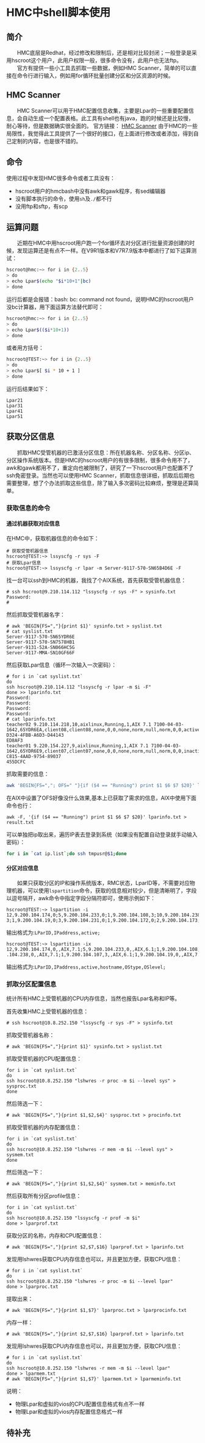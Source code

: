 # HMC中shell脚本使用
## 简介
&#8195;&#8195;HMC底层是Redhat，经过修改和限制后，还是相对比较封闭；一般登录是采用hscroot这个用户，此用户权限一般，很多命令没有，此用户也无法ftp。     
&#8195;&#8195;官方有提供一些小工具去抓取一些数据，例如HMC Scanner，简单的可以直接在命令行进行输入，例如用for循环批量创建分区和分区资源的时候。
## HMC Scanner
&#8195;&#8195;HMC Scanner可以用于HMC配置信息收集，主要是Lpar的一些重要配置信息，会自动生成一个配置表格。此工具有shell也有java，跑的时候还是比较慢，耐心等待，但是数据确实很全面的。
官方链接：
[HMC Scanner](https://www.ibm.com/support/pages/node/1117515?mhsrc=ibmsearch_a&mhq=HMC%20scanner)
由于HMC的一些局限性，我觉得此工具提供了一个很好的接口，在上面进行修改或者添加，得到自己定制的内容，也是很不错的。
## 命令
使用过程中发现HMC很多命令或者工具没有：
- hscroot用户的hmcbash中没有awk和gawk程序，有sed编辑器
- 没有脚本执行的命令，使用`sh`及`./`都不行
- 没用ftp和sftp，有scp

## 运算问题
&#8195;&#8195;近期在HMC中用hscroot用户跑一个for循环去对分区进行批量资源创建的时候，发现运算还是有点不一样。在V9R1版本和V7R7.9版本中都进行了如下运算测试：
```sh
hscroot@hmc:~> for i in {2..5}
> do
> echo Lpar$(echo "$i*10+1"|bc)
> done
```
运行后都是会报错：bash: bc: command not found，说明HMC的hscroot用户没bc计算器，用下面运算方法替代即可：
```sh
hscroot@hmc:~> for i in {2..5}
> do
> echo Lpar$(($i*10+1))
> done
```
或者用方括号：
```sh
hscroot@TEST:~> for i in {2..5}
> do
> echo Lpar$[ $i * 10 + 1 ]
> done
```
运行后结果如下：
```shell
Lpar21
Lpar31
Lpar41
Lpar51
```
## 获取分区信息
&#8195;&#8195;抓取HMC受管机器的已激活分区信息：所在机器名称、分区名称、分区ip、分区操作系统版本。但是HMC的hscroot用户的有很多限制，很多命令用不了，awk和gawk都用不了，重定向也被限制了，研究了一下hscroot用户也配置不了ssh免密登录。当然也可以使用HMC Scanner，抓取信息很详细，抓取后后期也需要整理，想了个办法抓取这些信息，除了输入多次密码比较麻烦，整理是还算简单。
### 获取信息的命令
#### 通过机器获取对应信息
在HMC中，获取机器信息的命令如下：
```shell
# 获取受管机器信息
hscroot@TEST:~> lssyscfg -r sys -F
# 获取Lpar信息
hscroot@TEST:~> lssyscfg -r lpar -m Server-9117-570-SN65B4D6E -F
```
找一台可以ssh到HMC的机器，我找了个AIX系统，首先获取受管机器信息：
```
# ssh hscroot@9.210.114.112 "lssyscfg -r sys -F" > sysinfo.txt
Password: 
#
```
然后抓取受管机器名字：
```
# awk 'BEGIN{FS=","}{print $1}' sysinfo.txt > syslist.txt
# cat syslist.txt
Server-9117-570-SN65YDR6E
Server-9117-570-SN7578HB1
Server-9131-52A-SN066HC5G
Server-9117-MMA-SN10GF66F
```
然后获取Lpar信息（循环一次输入一次密码）：
```
# for i in `cat syslist.txt`
do 
ssh hscroot@9.210.114.112 "lssyscfg -r lpar -m $i -F"
done >> lparinfo.txt
Password: 
Password: 
Password: 
Password: 
# cat lparinfo.txt
teacher02 9.210.114.218,10,aixlinux,Running,1,AIX 7.1 7100-04-03-1642,65YDR6EA,client08,client08,none,0,0,none,norm,null,norm,0,0,active,9.210.114.218,1,1,1,1,0,08A64825-D324-4FBB-A6D3-D44143
ED8AF3
teacher01 9.220.154.227,9,aixlinux,Running,1,AIX 7.1 7100-04-03-1642,65YDR6E9,client07,client07,none,0,0,none,norm,null,norm,0,0,inactive,9.220.154.227,0,0,0,0,1,3E8A72FB-C815-4AAD-9754-89037
455DCFC
```
抓取需要的信息：
```sh
awk 'BEGIN{FS=","; OFS=" "}{if ($4 == "Running") print $1 $6 $7 $20}' lparinfo.txt > result.txt
```
在AIX中设置了OFS好像没什么效果,基本上已获取了需求的信息，AIX中使用下面命令也行：
```
awk -F, '{if ($4 == "Running") print $1 $6 $7 $20}' lparinfo.txt > result.txt
```
可以单独把ip取出来，遍历IP表去登录到系统（如果没有配置自动登录就手动输入密码）：
```sh
for i in `cat ip.list`;do ssh tmpusr@$1;done
```
#### 分区对应信息
&#8195;&#8195;如果只获取分区的IP和操作系统版本，RMC状态，LparID等，不需要对应物理机器，可以使用`lspartition`命令，获取的信息相对较少，但是清晰明了，字段以逗号隔开，awk命令中指定字段分隔符即可，使用示例如下：
```
hscroot@TEST:~> lspartition -i                                                           
12,9.200.104.174,0;5,9.200.104.233,0;1,9.200.104.108,3;10,9.200.104.238,0;1,9.200.104.107,
3;1,9.200.104.19,0;3,9.200.104.231,0;1,9.200.104.172,0;2,9.200.104.173,0;7,9.200.104.235,0
```
输出格式为:`LParID,IPaddress,active;`
```
hscroot@TEST:~> lspartition -ix    
12,9.200.104.174,0,,AIX,7.1;5,9.200.104.233,0,,AIX,6.1;1,9.200.104.108,3,,AIX,6.1;10,9.200
.104.238,0,,AIX,7.1;1,9.200.104.107,3,,AIX,6.1;1,9.200.104.19,0,,AIX,7.1;3,9.200.104.231,0,,AIX,5.3;1,9.200.104.172,0,,AIX,6.1;2,9.200.104.173,0,,AIX,6.1;7,9.200.104.235,0,,AIX,7.
```
输出格式为:`LParID,IPaddress,active,hostname,OStype,OSlevel;`
### 抓取分区配置信息
统计所有HMC上受管机器的CPU内存信息，当然也报告Lpar名称和IP等。

首先收集HMC上受管机器的信息：
```
# ssh hscroot@10.8.252.150 "lssyscfg -r sys -F" > sysinfo.txt
```
抓取受管机器名称：
```
# awk 'BEGIN{FS=","}{print $1}' sysinfo.txt > syslist.txt
```
抓取受管机器的CPU配置信息：
```
for i in `cat syslist.txt`
do
ssh hscroot@10.8.252.150 "lshwres -r proc -m $i --level sys" > sysproc.txt
done
```
然后筛选一下：
```
# awk 'BEGIN{FS=","}{print $1,$2,$4}' sysproc.txt > procinfo.txt
```
抓取受管机器的内存配置信息：
```
for i in `cat syslist.txt`
do
ssh hscroot@10.8.252.150 "lshwres -r mem -m $i --level sys" > sysmem.txt
done
```
然后筛选一下：
```
# awk 'BEGIN{FS=","}{print $1,$2,$4}' sysmem.txt > meminfo.txt
```

然后获取所有分区profile信息：
```
for i in `cat syslist.txt`
do
ssh hscroot@10.8.252.150 "lssyscfg -r prof -m $i"
done > lparprof.txt
```
获取分区的名称，内存和CPU配置信息：
```
# awk 'BEGIN{FS=","}{print $2,$7,$16} lparprof.txt > lparinfo.txt
```
发现用lshwres获取CPU内存信息也可以，并且更加方便，获取CPU信息：
```
# for i in `cat syslist.txt`
do
ssh hscroot@10.8.252.150 "lshwres -r proc -m $i --level lpar" 
done > lparproc.txt
```
提取出来：
```
# awk 'BEGIN{FS=","}{print $1,$7}' lparproc.txt > lparprocinfo.txt
```
内存一样：
```
# awk 'BEGIN{FS=","}{print $2,$7,$16} lparprof.txt > lparinfo.txt
```
发现用lshwres获取CPU内存信息也可以，并且更加方便，获取CPU信息：
```
# for i in `cat syslist.txt`
do
ssh hscroot@10.8.252.150 "lshwres -r mem -m $i --level lpar" 
done > lparmem.txt
# awk 'BEGIN{FS=","}{print $1,$7}' lparmem.txt > lparmeminfo.txt
```
说明：
- 物理Lpar和虚拟的vios的CPU配置信息格式有点不一样
- 物理Lpar和虚拟的vios内存配置信息格式一样

## 待补充
